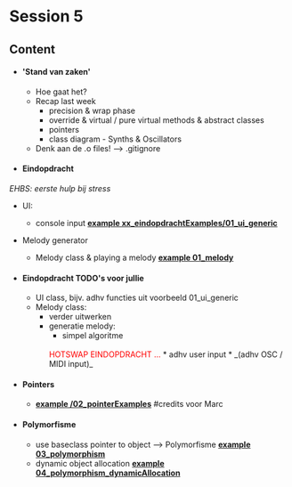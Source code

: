 
# Session 5

## Content

* #### 'Stand van zaken'

  * Hoe gaat het?
  * Recap last week
    * precision & wrap phase
    * override & virtual / pure virtual methods & abstract classes
    * pointers
    * class diagram - Synths & Oscillators
  * Denk aan de .o files! --> .gitignore

* #### Eindopdracht
_EHBS: eerste hulp bij stress_
  * UI:
    * console input
    <u>**example xx_eindopdrachtExamples/01_ui_generic**</u>    
  * Melody generator
    * Melody class & playing a melody
    <u>**example 01_melody**</u>    

* #### Eindopdracht TODO's voor jullie
  * UI class, bijv. adhv functies uit voorbeeld 01_ui_generic
  * Melody class:
    * verder uitwerken
    * generatie melody:
      * simpel algoritme
      <span style="color: red;">
      </br>HOTSWAP EINDOPDRACHT ...
      </span>      
      * adhv user input
      * _(adhv OSC / MIDI input)_


* #### Pointers
  * <u>**example /02_pointerExamples**</u> #credits voor Marc

* #### Polymorfisme
  * use baseclass pointer to object --> Polymorfisme
  <u>**example 03_polymorphism**</u>
  * dynamic object allocation
  <u>**example 04_polymorphism_dynamicAllocation**</u>
